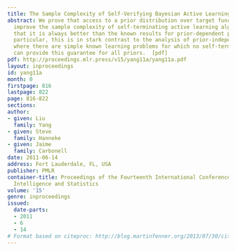 ```yaml
---
title: The Sample Complexity of Self-Verifying Bayesian Active Learning
abstract: We prove that access to a prior distribution over target functions can dramatically
  improve the sample complexity of self-terminating active learning algorithms, so
  that it is always better than the known results for prior-dependent passive learning.  In
  particular, this is in stark contrast to the analysis of prior-independent algorithms,
  where there are simple known learning problems for which no self-terminating algorithm
  can provide this guarantee for all priors.  [pdf]
pdf: http://proceedings.mlr.press/v15/yang11a/yang11a.pdf
layout: inproceedings
id: yang11a
month: 0
firstpage: 816
lastpage: 822
page: 816-822
sections: 
author:
- given: Liu
  family: Yang
- given: Steve
  family: Hanneke
- given: Jaime
  family: Carbonell
date: 2011-06-14
address: Fort Lauderdale, FL, USA
publisher: PMLR
container-title: Proceedings of the Fourteenth International Conference on Artificial
  Intelligence and Statistics
volume: '15'
genre: inproceedings
issued:
  date-parts:
  - 2011
  - 6
  - 14
# Format based on citeproc: http://blog.martinfenner.org/2013/07/30/citeproc-yaml-for-bibliographies/
---
```

